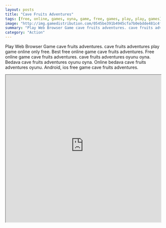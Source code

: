 ```yaml
---
layout: posts
title: "Cave Fruits Adventures"
tags: [free, online, games, oyna, game, free, games, play, play, games]
image: "http://img.gamedistribution.com/0545be391b4945cfa7b0ebdde481c4f7.jpg"
summary: "Play Web Browser Game cave fruits adventures. cave fruits adventures play game online only free. Best free online game cave fruits adventures. Free online game cave fruits adventures. cave fruits adventures oyunu oyna. Bedava cave fruits adventures oyunu oyna. Online bedava cave fruits adventures oyunu. Android, ios free game cave fruits adventures."
category: "Action"
---
```


Play Web Browser Game cave fruits adventures. cave fruits adventures play game online only free. Best free online game cave fruits adventures. Free online game cave fruits adventures. cave fruits adventures oyunu oyna. Bedava cave fruits adventures oyunu oyna. Online bedava cave fruits adventures oyunu. Android, ios free game cave fruits adventures.

<iframe width="100%" height="480px;" src="http://flash.gamedistribution.com?game=0545be391b4945cfa7b0ebdde481c4f7"></iframe>